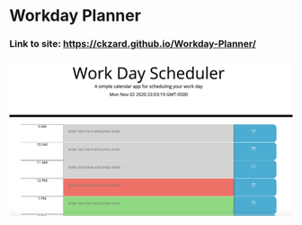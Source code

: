 # Workday Planner

### Link to site: https://ckzard.github.io/Workday-Planner/

![Front page](/assets/workdayShot.png)